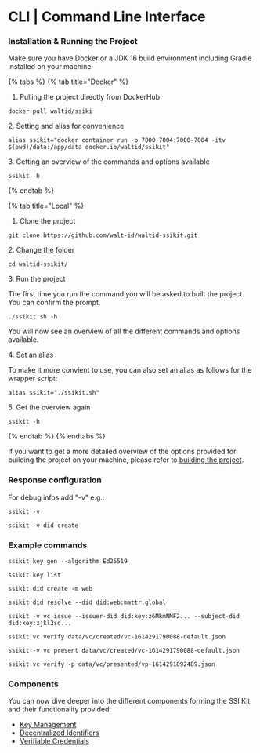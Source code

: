 # CLI | Command Line Interface



### Installation & Running the Project

Make sure you have Docker or a JDK 16 build environment including Gradle installed on your machine

{% tabs %}
{% tab title="Docker" %}
1. Pulling the project directly from DockerHub

```
docker pull waltid/ssiki
```



2\. Setting and alias for convenience

```
alias ssikit="docker container run -p 7000-7004:7000-7004 -itv $(pwd)/data:/app/data docker.io/waltid/ssikit"
```



3\. Getting an overview of the commands and options available

```
ssikit -h
```
{% endtab %}

{% tab title="Local" %}
1. Clone the project

```
git clone https://github.com/walt-id/waltid-ssikit.git
```



2\. Change the folder

```
cd waltid-ssikit/
```



3\. Run the project&#x20;

The first time you run the command you will be asked to built the project. You can confirm the prompt.

```
./ssikit.sh -h
```

You will now see an overview of all the different commands and options available.



4\. Set an alias

To make it more convient to use, you can also set an alias as follows for the wrapper script:

```
alias ssikit="./ssikit.sh"
```



5\. Get the overview again

```
ssikit -h
```
{% endtab %}
{% endtabs %}

If you want to get a more detailed overview of the options provided for building the project on your machine, please refer to [building the project](build.md).

### Response configuration

For debug infos add "-v" e.g.:

```
ssikit -v

ssikit -v did create
```

### Example commands

```
ssikit key gen --algorithm Ed25519

ssikit key list

ssikit did create -m web

ssikit did resolve --did did:web:mattr.global

ssikit -v vc issue --issuer-did did:key:z6MkmNMF2... --subject-did did:key:zjkl2sd...

ssikit vc verify data/vc/created/vc-1614291790088-default.json

ssikit -v vc present data/vc/created/vc-1614291790088-default.json

ssikit vc verify -p data/vc/presented/vp-1614291892489.json
```



### Components

You can now dive deeper into the different components forming the SSI Kit and their functionality provided:

* [Key Management](cli-command-line-interface/key-management.md)
* [Decentralized Identifiers](cli-command-line-interface/decentralized-identifiers.md)
* [Verifiable Credentials](cli-command-line-interface/verifiable-credentials.md)

